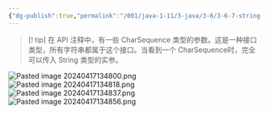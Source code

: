 ```yaml
---
{"dg-publish":true,"permalink":"/001/java-1-11/3-java/3-6/3-6-7-string-api/","created":"2024-04-17T13:40:23.028+08:00","updated":"2024-06-01T10:43:51.483+08:00"}
---
```


>[! tip] 在 API 注释中，有一些 CharSequence 类型的参数。这是一种接口类型，所有字符串都属于这个接口。当看到一个 CharSequence时，完全可以传入 String 类型的实参。

![Pasted image 20240417134800.png](/img/user/$/$Sys999%20Attachment/Pasted%20image%2020240417134800.png)
![Pasted image 20240417134818.png](/img/user/$/$Sys999%20Attachment/Pasted%20image%2020240417134818.png)
![Pasted image 20240417134837.png](/img/user/$/$Sys999%20Attachment/Pasted%20image%2020240417134837.png)
![Pasted image 20240417134856.png](/img/user/$/$Sys999%20Attachment/Pasted%20image%2020240417134856.png)